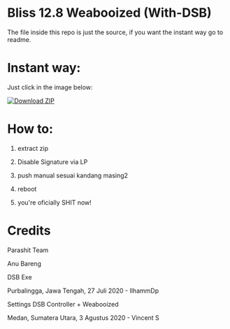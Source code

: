 # Bliss 12.8 Weabooized (With-DSB)
The file inside this repo is just the source, if you want the instant way go to readme.



# Instant way:
Just click in the image below:
<p><a href="https://bit.ly/39WHp1m"> <img src="https://raw.githubusercontent.com/elzeXD/Bliss_12.8_Weabooized/master/QueenMoona.png" alt="Download ZIP" /></a></p>

# How to:
1. extract zip

2. Disable Signature via LP

3. push manual sesuai kandang masing2

4. reboot

5. you're oficially SHIT now!

# Credits
Parashit Team

Anu Bareng

DSB Exe

Purbalingga, Jawa Tengah, 27 Juli 2020 - IlhammDp

Settings DSB Controller + Weabooized

Medan, Sumatera Utara, 3 Agustus 2020 - Vincent S
